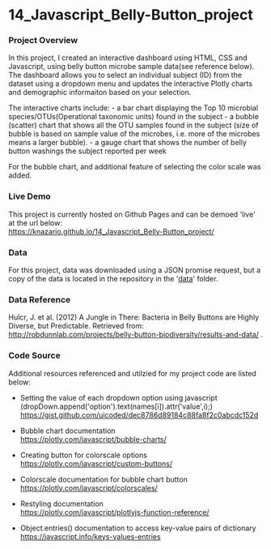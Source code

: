 # 14_Javascript_Belly-Button_project

### Project Overview
In this project, I created an interactive dashboard using HTML, CSS and Javascript, using belly button microbe sample data(see reference below). The dashboard allows you to select an individual subject (ID) from the dataset using a dropdown menu and updates the interactive Plotly charts and demographic informaiton based on your selection. 

The interactive charts include:
    - a bar chart displaying the Top 10 microbial species/OTUs(Operational taxonomic units) found in the subject
    - a bubble (scatter) chart that shows all the OTU samples found in the subject (size of bubble is based on sample value of the microbes, i.e. more of the microbes means a larger bubble). 
    - a gauge chart that shows the number of belly button washings the subject reported per week

For the bubble chart, and additional feature of selecting the color scale was added. 

### Live Demo
This project is currently hosted on Github Pages and can be demoed 'live' at the url below:<br/>
https://knazario.github.io/14_Javascript_Belly-Button_project/

### Data
For this project, data was downloaded using a JSON promise request, but a copy of the data is located in the repository in the '[data](data/samples.json)' folder. 

### Data Reference
Hulcr, J. et al. (2012) A Jungle in There: Bacteria in Belly Buttons are Highly Diverse, but Predictable. Retrieved from: http://robdunnlab.com/projects/belly-button-biodiversity/results-and-data/ . 

### Code Source
Additional resources referenced and utilzied for my project code are listed below: 

- Setting the value of each dropdown option using javascript (dropDown.append('option').text(names[i]).attr('value',i);)<br/>
https://gist.github.com/uicoded/dec8786d89184c88fa8f2c0abcdc152d

- Bubble chart documentation<br/>
https://plotly.com/javascript/bubble-charts/

- Creating button for colorscale options<br/>
 https://plotly.com/javascript/custom-buttons/

- Colorscale documentation for bubble chart button<br/>
https://plotly.com/javascript/colorscales/

- Restyling documentation<br/>
https://plotly.com/javascript/plotlyjs-function-reference/

- Object.entries() documentation to access key-value pairs of dictionary<br/>
https://javascript.info/keys-values-entries
